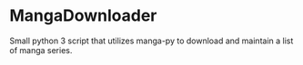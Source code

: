 # MangaDownloader
 Small python 3 script that utilizes manga-py to download and maintain a list of manga series.
